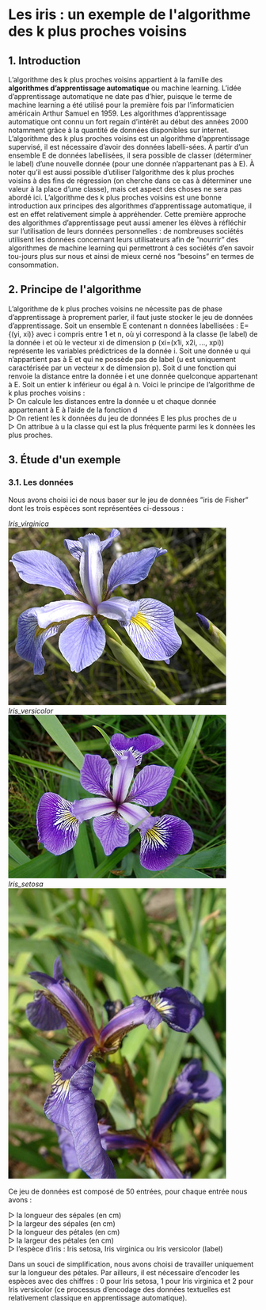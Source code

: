 # Les iris : un exemple de l'algorithme des k plus proches voisins


## 1. Introduction

L’algorithme des k plus proches voisins appartient à la famille des **algorithmes d’apprentissage automatique** ou machine learning. L’idée d’apprentissage automatique ne date pas d’hier, puisque le terme de machine learning a été utilisé pour la première fois par l’informaticien américain Arthur Samuel en 1959. Les algorithmes d’apprentissage automatique ont connu un fort regain d’intérêt au début des années 2000 notamment grâce à la quantité de données disponibles sur internet. L’algorithme des k plus proches voisins est un algorithme d’apprentissage supervisé, il est nécessaire d’avoir des données labelli-sées. À partir d’un ensemble E de données labellisées, il sera possible de classer (déterminer le label) d’une nouvelle donnée (pour une donnée n’appartenant pas à E). À noter qu’il est aussi possible d’utiliser l’algorithme des k plus proches voisins à des fins de régression (on cherche dans ce cas à déterminer une valeur à la place d’une classe), mais cet aspect des choses ne sera pas abordé ici. L’algorithme des k plus proches voisins est une bonne introduction aux principes des algorithmes d’apprentissage automatique, il est en effet relativement simple à appréhender. Cette première approche des algorithmes d’apprentissage peut aussi amener les élèves à réfléchir sur l’utilisation de leurs données personnelles : de nombreuses sociétés utilisent les données concernant leurs utilisateurs afin de ”nourrir” des algorithmes de machine learning qui permettront à ces sociétés d’en savoir tou-jours plus sur nous et ainsi de mieux cerné nos ”besoins” en termes de consommation.

## 2. Principe de l'algorithme

L’algorithme de k plus proches voisins ne nécessite pas de phase d’apprentissage à proprement parler, il faut juste stocker le jeu de données d’apprentissage. Soit un ensemble E contenant n données labellisées : E={(yi, xi)} avec i compris entre 1 et n, où yi correspond à la classe (le label) de la donnée i et où le vecteur xi de dimension p (xi=(x1i, x2i, ..., xpi)) représente les variables prédictrices de la donnée i. Soit une donnée u qui n’appartient pas à E et qui ne possède pas de label (u est uniquement caractérisée par un vecteur x de dimension p). Soit d une fonction qui renvoie la distance entre la donnée i et une donnée quelconque appartenant à E. Soit un entier k inférieur ou égal à n. Voici le principe de l’algorithme de k plus proches voisins :  
▷ On calcule les distances entre la donnée u et chaque donnée appartenant à E à l’aide de la fonction d  
▷ On retient les k données du jeu de données E les plus proches de u  
▷ On attribue à u la classe qui est la plus fréquente parmi les k données les plus proches. 

## 3. Étude d'un exemple

### 3.1. Les données

Nous avons choisi ici de nous baser sur le jeu de données ”iris de Fisher” dont les trois espèces sont représentées ci-dessous :

*Iris_virginica*   
![Iris_virginica](assets/Iris_virginica.jpg)  
*Iris_versicolor*  
![](assets/Iris_versicolor_3.jpg)  
*Iris_setosa*   
![](assets/Iris_setosa.jpg)

Ce jeu de données est composé de 50 entrées, pour chaque entrée nous avons :   

▷ la longueur des sépales (en cm)  
▷ la largeur des sépales (en cm)  
▷ la longueur des pétales (en cm)  
▷ la largeur des pétales (en cm)  
▷ l’espèce d’iris : Iris setosa, Iris virginica ou Iris versicolor (label)

Dans un souci de simplification, nous avons choisi de travailler uniquement sur la longueur des pétales.
Par ailleurs, il est nécessaire d’encoder les espèces avec des chiffres : 0 pour Iris setosa, 1 pour Iris virginica et 2 pour Iris versicolor (ce processus d’encodage des données textuelles est relativement classique en apprentissage automatique).